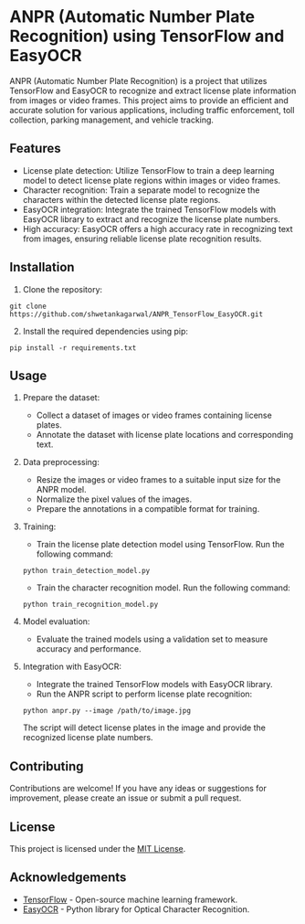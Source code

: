 # ANPR (Automatic Number Plate Recognition) using TensorFlow and EasyOCR

ANPR (Automatic Number Plate Recognition) is a project that utilizes TensorFlow and EasyOCR to recognize and extract license plate information from images or video frames. This project aims to provide an efficient and accurate solution for various applications, including traffic enforcement, toll collection, parking management, and vehicle tracking.

## Features

- License plate detection: Utilize TensorFlow to train a deep learning model to detect license plate regions within images or video frames.
- Character recognition: Train a separate model to recognize the characters within the detected license plate regions.
- EasyOCR integration: Integrate the trained TensorFlow models with EasyOCR library to extract and recognize the license plate numbers.
- High accuracy: EasyOCR offers a high accuracy rate in recognizing text from images, ensuring reliable license plate recognition results.

## Installation

1. Clone the repository:

```shell
git clone https://github.com/shwetankagarwal/ANPR_TensorFlow_EasyOCR.git
```

2. Install the required dependencies using pip:

```shell
pip install -r requirements.txt
```

## Usage

1. Prepare the dataset:
   - Collect a dataset of images or video frames containing license plates.
   - Annotate the dataset with license plate locations and corresponding text.

2. Data preprocessing:
   - Resize the images or video frames to a suitable input size for the ANPR model.
   - Normalize the pixel values of the images.
   - Prepare the annotations in a compatible format for training.

3. Training:
   - Train the license plate detection model using TensorFlow. Run the following command:

   ```shell
   python train_detection_model.py
   ```

   - Train the character recognition model. Run the following command:

   ```shell
   python train_recognition_model.py
   ```

4. Model evaluation:
   - Evaluate the trained models using a validation set to measure accuracy and performance.

5. Integration with EasyOCR:
   - Integrate the trained TensorFlow models with EasyOCR library.
   - Run the ANPR script to perform license plate recognition:

   ```shell
   python anpr.py --image /path/to/image.jpg
   ```

   The script will detect license plates in the image and provide the recognized license plate numbers.

## Contributing

Contributions are welcome! If you have any ideas or suggestions for improvement, please create an issue or submit a pull request.

## License

This project is licensed under the [MIT License](https://opensource.org/licenses/MIT).

## Acknowledgements

- [TensorFlow](https://www.tensorflow.org/) - Open-source machine learning framework.
- [EasyOCR](https://github.com/JaidedAI/EasyOCR) - Python library for Optical Character Recognition.
